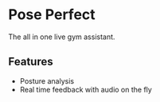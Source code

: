 # Pose Perfect

The all in one live gym assistant.

## Features

- Posture analysis
- Real time feedback with audio on the fly
